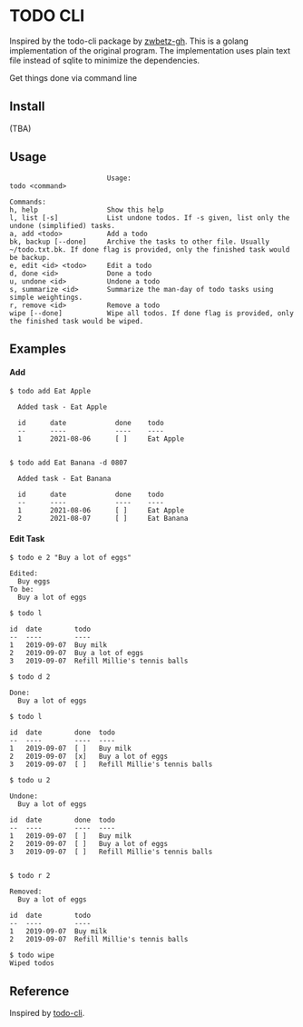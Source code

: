 # TODO CLI

Inspired by the todo-cli package by [zwbetz-gh](https://github.com/zwbetz-gh).
This is a golang implementation of the original program. The implementation uses plain text file instead of sqlite to minimize the dependencies.

Get things done via command line

## Install
   (TBA)

## Usage

```
						Usage:
todo <command>

Commands:
h, help                 Show this help
l, list [-s]            List undone todos. If -s given, list only the undone (simplified) tasks.
a, add <todo>           Add a todo
bk, backup [--done]     Archive the tasks to other file. Usually ~/todo.txt.bk. If done flag is provided, only the finished task would be backup.
e, edit <id> <todo>     Edit a todo
d, done <id>            Done a todo
u, undone <id>          Undone a todo
s, summarize <id>       Summarize the man-day of todo tasks using simple weightings.
r, remove <id>          Remove a todo
wipe [--done]           Wipe all todos. If done flag is provided, only the finished task would be wiped.
```

## Examples

#### Add
```
$ todo add Eat Apple

  Added task - Eat Apple

  id      date            done    todo
  --      ----            ----    ----
  1       2021-08-06      [ ]     Eat Apple


$ todo add Eat Banana -d 0807

  Added task - Eat Banana

  id      date            done    todo
  --      ----            ----    ----
  1       2021-08-06      [ ]     Eat Apple
  2       2021-08-07      [ ]     Eat Banana
```

#### Edit Task
```
$ todo e 2 "Buy a lot of eggs"

Edited:
  Buy eggs
To be:
  Buy a lot of eggs

$ todo l

id  date        todo
--  ----        ----
1   2019-09-07  Buy milk
2   2019-09-07  Buy a lot of eggs
3   2019-09-07  Refill Millie's tennis balls

$ todo d 2

Done:
  Buy a lot of eggs

$ todo l

id  date        done  todo
--  ----        ----  ----
1   2019-09-07  [ ]   Buy milk
2   2019-09-07  [x]   Buy a lot of eggs
3   2019-09-07  [ ]   Refill Millie's tennis balls

$ todo u 2

Undone:
  Buy a lot of eggs

id  date        done  todo
--  ----        ----  ----
1   2019-09-07  [ ]   Buy milk
2   2019-09-07  [ ]   Buy a lot of eggs
3   2019-09-07  [ ]   Refill Millie's tennis balls


$ todo r 2

Removed:
  Buy a lot of eggs

id  date        todo
--  ----        ----
1   2019-09-07  Buy milk
2   2019-09-07  Refill Millie's tennis balls

$ todo wipe
Wiped todos

```

## Reference
Inspired by [todo-cli](https://github.com/zwbetz-gh/todo-cli).
